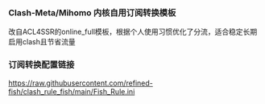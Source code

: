 ### Clash-Meta/Mihomo 内核自用订阅转换模板
改自ACL4SSR的online_full模板，根据个人使用习惯优化了分流，适合稳定长期启用clash且节省流量

### 订阅转换配置链接
https://raw.githubusercontent.com/refined-fish/clash_rule_fish/main/Fish_Rule.ini
